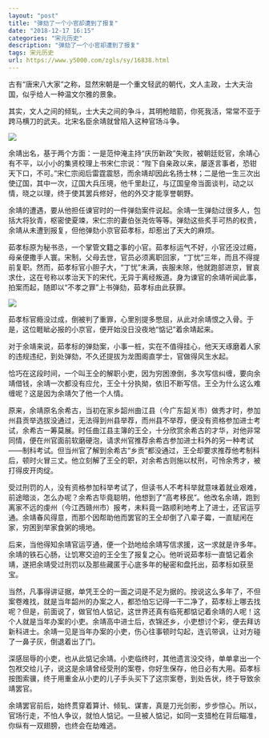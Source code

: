 ```yaml
---
layout: "post"
title: "弹劾了一个小官却遭到了报复"
date: "2018-12-17 16:15"
categories: "宋元历史"
description: "弹劾了一个小官却遭到了报复"
tags: 宋元历史
url: https://www.y5000.com/zgls/sy/16838.html
---
```






古有“唐宋八大家”之称，显然宋朝是一个重文轻武的朝代，文人主政，士大夫治国，似乎给人一种温文尔雅的景象。

其实，文人之间的倾轧，士大夫之间的争斗，其明枪暗箭，你死我活，常常不亚于跨马横刀的武夫。北宋名臣余靖就曾陷入这种官场斗争。

![](https://img.y5000.com/uploads/allimg/170313/1520322560-0.jpg)

余靖出名，基于两个方面：一是范仲淹主持“庆历新政”失败，被朝廷贬官，余靖心有不平，以小小的集贤校理上书宋仁宗说：“陛下自亲政以来，屡逐言事者，恐钳天下口，不可。”宋仁宗阅后雷霆震怒，而余靖却因此名扬士林；二是他一生三次出使辽国，其中一次，辽国大兵压境，他千里赴辽，与辽国皇帝当面谈判，动之以情，晓之以理，终于使其罢兵修好，他的外交才能享誉朝野。

余靖的遭遇，要从他担任谏官时的一件弹劾案件说起。余靖一生弹劾过很多人，包括大将狄青，枢密使夏竦，宋仁宗的妻伯张尧佐等等。弹劾这些炙手可热的权贵，余靖从未遭到报复，但他弹劾小京官茹孝标，却惹出了天大的麻烦。

茹孝标原为秘书丞，一个掌管文籍之事的小官。茹孝标运气不好，小官还没过瘾，母亲便撒手人寰。宋制，父母去世，官员必须离职回家，“丁忧”三年，而且不得提前复职。然而，茹孝标官小胆子大，“丁忧”未满，丧服未除，他就跑部进京，冒哀求仕，这在号称以孝治天下的宋代，无异于离经叛道。身为谏官的余靖听闻此事，拍案而起，随即以“不孝之罪”上书弹劾，茹孝标由此获罪。

![](https://img.y5000.com/uploads/allimg/170313/15203263Q-1.jpg)

茹孝标官瘾没过成，倒被判了重罪，心里别提多憋屈，从此对余靖恨之入骨。于是，这位睚眦必报的小京官，便开始没日没夜地“惦记”着余靖起来。

对于余靖来说，茹孝标的弹劾案，小事一桩，实在不值得挂心，他天天琢磨着人家的违规违纪，到处弹劾，不久还提拔为龙图阁直学士，官做得风生水起。

恰巧在这段时间，一个叫王仝的解职小吏，因为穷困潦倒，多次写信纠缠，要向余靖借钱，余靖一次都没有应允，王仝十分执拗，依旧不断写信。王仝为什么这么难缠呢？这是因为余靖欠了他一个人情。

原来，余靖原名余希古，当初在家乡韶州曲江县（今广东韶关市）做秀才时，参加州县贡举选拔没通过，无法得到州县举荐，而州县不举荐，便没有资格参加进士考试，余希古一筹莫展。时任曲江县主簿的王仝，十分欣赏余希古的才华，对他非常同情，便在州官面前软磨硬泡，请求州官推荐余希古参加进士科外的另一种考试——制科考试。但当州官了解到余希古“乡贡”都没通过，王仝却要求推荐他考制科后，顿时火冒三丈。他立刻解了王仝的职，对余希古则施以杖刑，可怜余秀才，被打得皮开肉绽。

受过刑罚的人，没有资格参加科举考试了，但读书人不考科举就意味着就业艰难，前途暗淡，怎么办呢？余希古毕竟聪明，他想到了“高考移民”。他改名余靖，跑到离家不远的虔州（今江西赣州市）报考，未料竟一路顺利地考上了进士，还官运亨通。余靖春风得意，而那个因帮助他而罢官的王仝却倒了八辈子霉，一直赋闲在家，穷困到举家食粥的境地。

后来，当他得知余靖官运亨通，便一个劲地给余靖写信求援，这一求就是许多年。余靖的铁石心肠，让饥寒交迫的王仝生了报复之心。他听说茹孝标一直惦记着余靖，遂把余靖受过刑罚以及那些藏匿于心底多年的秘密和盘托出，茹孝标如获至宝。

当然，凡事得讲证据，单凭王仝的一面之词是不足为据的。按说这么多年了，不但案卷难找，就是当年韶州的办案之人，都恐怕忘记得一干二净了，茹孝标上哪去找呢？但是，前面说了，做官怕人惦记，这世界还真有临死都惦记着余靖的人呢！这个人就是当年办案的小吏。余靖高中进士后，衣锦还乡，小吏想讨个彩，便去拜访新科进士。余靖一见是当年办案的小吏，伤心往事顿时勾起，连讥带讽，让对方碰了一鼻子灰，倒退着出了门。

深感屈辱的小吏，也从此惦记余靖。小吏临终时，其他遗言没交待，单单拿出一个包袱交给儿子，说这是余靖曾经受刑的案卷，你好生保存，他日必有大用。茹孝标按图索骥，终于用重金从小吏的儿子手头买下了这宗案卷，到处告状，终于导致余靖罢官。

余靖罢官前后，始终贯穿着算计、倾轧、谋害，真是刀光剑影，步步惊心。所以，官场行走，不怕人争议，就怕人惦记。一旦被人惦记，如同一支猎枪在背后瞄准，你纵有一双翅膀，也终会在劫难逃。
